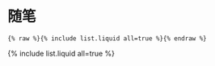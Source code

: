 # 随笔

```
{% raw %}{% include list.liquid all=true %}{% endraw %}
```

{% include list.liquid all=true %}

